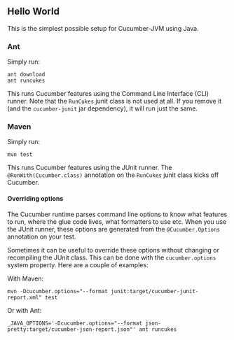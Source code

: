## Hello World

This is the simplest possible setup for Cucumber-JVM using Java.

### Ant

Simply run:

```
ant download
ant runcukes
```

This runs Cucumber features using the Command Line Interface (CLI) runner. Note that the `RunCukes` junit class is not used at all.
If you remove it (and the `cucumber-junit` jar dependency), it will run just the same.

### Maven

Simply run:

```
mvn test
```

This runs Cucumber features using the JUnit runner. The `@RunWith(Cucumber.class)` annotation on the `RunCukes` junit class
kicks off Cucumber.

#### Overriding options

The Cucumber runtime parses command line options to know what features to run, where the glue code lives, what formatters to use etc.
When you use the JUnit runner, these options are generated from the `@Cucumber.Options` annotation on your test.

Sometimes it can be useful to override these options without changing or recompiling the JUnit class. This can be done with the
`cucumber.options` system property. Here are a couple of examples:

With Maven:

```
mvn -Dcucumber.options="--format junit:target/cucumber-junit-report.xml" test
```

Or with Ant:

```
_JAVA_OPTIONS='-Dcucumber.options="--format json-pretty:target/cucumber-json-report.json"' ant runcukes
```
